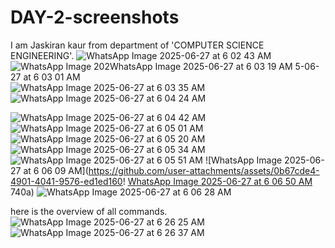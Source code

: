 # DAY-2-screenshots
I am Jaskiran kaur from department of 'COMPUTER SCIENCE ENGINEERING'. 
![WhatsApp Image 2025-06-27 at 6 02 43 AM](https://github.com/user-attachments/assets/c9a5c205-fb68-47cb-8ee0-1e4c2c5ef68b)
![WhatsApp Image 202![WhatsApp Image 2025-06-27 at 6 03 19 AM](https://github.com/user-attachments/assets/291cff6c-1592-4c80-baab-4ef107570250)
5-06-27 at 6 03 01 AM](https://github.com/user-attachments/assets/c285b36f-db5e-458e-b519-50ea3e9f442a)
![WhatsApp Image 2025-06-27 at 6 03 35 AM](https://github.com/user-attachments/assets/2184c77e-4089-4dba-a2c4-fd330df91e3a)
![WhatsApp Image 2025-06-27 at 6 04 24 AM](https://github.com/user-attachments/assets/36bb9201-c844-4fa6-abbd-16094448fe70)

![WhatsApp Image 2025-06-27 at 6 04 42 AM](https://github.com/user-attachments/assets/2a5483c7-336d-434e-a7a2-426b82c1dc22)
![WhatsApp Image 2025-06-27 at 6 05 01 AM](https://github.com/user-attachments/assets/6db8a84d-3ae9-4800-8828-6e08803e8674)
![WhatsApp Image 2025-06-27 at 6 05 20 AM](https://github.com/user-attachments/assets/0858c4f2-e3e2-40ff-bf85-44ad04044133)
![WhatsApp Image 2025-06-27 at 6 05 34 AM](https://github.com/user-attachments/assets/38bc0f34-37a4-4b56-868d-113a56c1a4f3)
![WhatsApp Image 2025-06-27 at 6 05 51 AM](https://github.com/user-attachments/assets/00e34b31-c89d-4d5e-b171-de1bdf256780)
![WhatsApp Image 2025-06-27 at 6 06 09 AM](https://github.com/user-attachments/assets/0b67cde4-4901-4041-9576-ed1ed160!
[WhatsApp Image 2025-06-27 at 6 06 50 AM](https://github.com/user-attachments/assets/09efaa17-52bb-45cb-8ff7-7e2868645bda)
740a)
![WhatsApp Image 2025-06-27 at 6 06 28 AM](https://github.com/user-attachments/assets/e8379adb-6da9-4dbb-882e-619021ec65c5)

here is the overview of all commands.
![WhatsApp Image 2025-06-27 at 6 26 25 AM](https://github.com/user-attachments/assets/2f52f922-6695-4318-8ee1-9ea65ce56408)
![WhatsApp Image 2025-06-27 at 6 26 37 AM](https://github.com/user-attachments/assets/e6979b51-3745-4d72-9c68-632a0da0d789)
